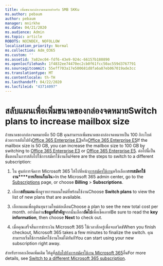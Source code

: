 ```yaml
---
title: เพิ่มขนาดกล่องจดหมายสําหรับ SMB SKKu
ms.author: pebaum
author: pebaum
manager: mnirkhe
ms.date: 04/21/2020
ms.audience: Admin
ms.topic: article
ROBOTS: NOINDEX, NOFOLLOW
localization_priority: Normal
ms.collection: Adm_O365
ms.custom: ''
ms.assetid: 7a82ec04-fdf6-43e9-924c-66157b180890
ms.openlocfilehash: 1f4832ee74470ec2cb0f61fcc50ac559d3767791
ms.sourcegitcommit: 55eff703a17e500681d8fa6a87eb067019ade3cc
ms.translationtype: MT
ms.contentlocale: th-TH
ms.lasthandoff: 04/22/2020
ms.locfileid: "43714097"
---
```

# <a name="switch-plans-to-increase-mailbox-size"></a><span data-ttu-id="2aa89-102">สลับแผนเพื่อเพิ่มขนาดของกล่องจดหมาย</span><span class="sxs-lookup"><span data-stu-id="2aa89-102">Switch plans to increase mailbox size</span></span>

<span data-ttu-id="2aa89-103">ถ้าขนาดของกล่องจดหมายคือ 50 GB คุณสามารถเพิ่มขนาดของกล่องจดหมายเป็น 100 กิกะไบต์ ด้วยการสลับไปยัง[Office 365 Enterprise E3](https://products.office.com/business/office-365-enterprise-e3-business-software)หรือ[Office 365 Enterprise E5](https://products.office.com/business/office-365-enterprise-e5-business-software)</span><span class="sxs-lookup"><span data-stu-id="2aa89-103">If the mailbox size is 50 GB, you can increase the mailbox size to 100 GB by switching to [Office 365 Enterprise E3](https://products.office.com/business/office-365-enterprise-e3-business-software) or [Office 365 Enterprise E5](https://products.office.com/business/office-365-enterprise-e5-business-software).</span></span> <span data-ttu-id="2aa89-104">ต่อไปนี้เป็นขั้นตอนในการสลับไปใช้การสมัครใช้งานอื่น</span><span class="sxs-lookup"><span data-stu-id="2aa89-104">Here are the steps to switch to a different subscription:</span></span>
  
1. <span data-ttu-id="2aa89-105">ใน ศูนย์การจัดการ Microsoft 365 ให้ไปที่หน้า[การสมัครใช้งาน](https://go.microsoft.com/fwlink/p/?linkid=842054)หรือเลือก**การสมัครใช้งาน\*\*\*\*การเรียกเก็บเงิน**\></span><span class="sxs-lookup"><span data-stu-id="2aa89-105">In the Microsoft 365 admin center, go to the [Subscriptions](https://go.microsoft.com/fwlink/p/?linkid=842054) page, or choose **Billing** \> **Subscriptions**.</span></span>
    
2. <span data-ttu-id="2aa89-106">เลือก**สลับแผน**เพื่อดูรายการแผนใหม่ที่พร้อมใช้งาน</span><span class="sxs-lookup"><span data-stu-id="2aa89-106">Choose **Switch plans** to view the list of new plans that are available.</span></span> 
    
3. <span data-ttu-id="2aa89-107">เลือกแผนเพื่อดูต้นทุนรวมใหม่ต่อเดือน</span><span class="sxs-lookup"><span data-stu-id="2aa89-107">Choose a plan to see the new total cost per month.</span></span> <span data-ttu-id="2aa89-108">อย่าลืมอ่าน**ข้อมูลที่สําคัญ**จากนั้นเลือก**ถัดไป**เพื่อเช็คเอาท์</span><span class="sxs-lookup"><span data-stu-id="2aa89-108">Be sure to read the **key information**, then choose **Next** to check out.</span></span> 
    
4. <span data-ttu-id="2aa89-109">เมื่อคุณเสร็จสิ้นการชําระเงิน Microsoft 365 ใช้เวลาสักครู่เพื่อจบสวิตช์</span><span class="sxs-lookup"><span data-stu-id="2aa89-109">When you finish checkout, Microsoft 365 takes a few minutes to finalize the switch.</span></span> <span data-ttu-id="2aa89-110">คุณสามารถเริ่มใช้การสมัครใช้งานใหม่ได้ทันที</span><span class="sxs-lookup"><span data-stu-id="2aa89-110">You can start using your new subscription right away.</span></span>
    
<span data-ttu-id="2aa89-111">สําหรับรายละเอียดเพิ่มเติม ให้ดูที่[สลับไปยังการสมัครใช้งาน Microsoft 365](https://docs.microsoft.com/office365/admin/subscriptions-and-billing/switch-to-a-different-plan)อื่น</span><span class="sxs-lookup"><span data-stu-id="2aa89-111">For more details, see [Switch to a different Microsoft 365 subscription](https://docs.microsoft.com/office365/admin/subscriptions-and-billing/switch-to-a-different-plan).</span></span>
  

